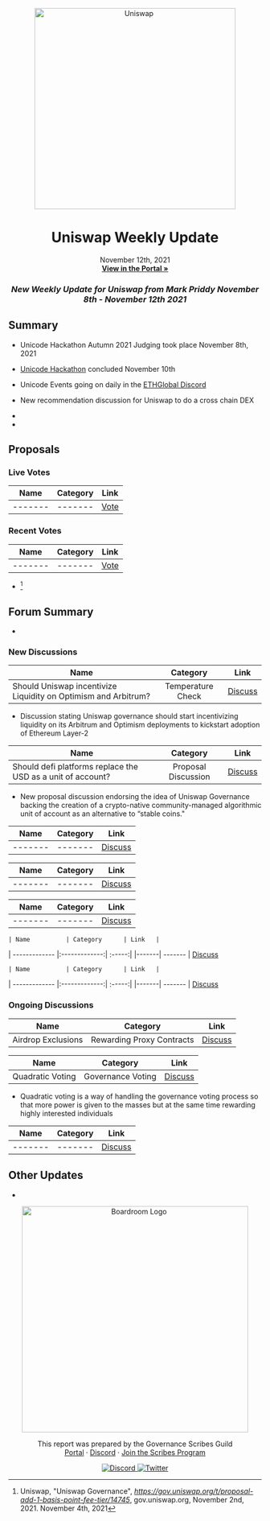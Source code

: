 <p align="center">
  <a href="http://app.boardroom.info/BanklessDAO">
    <img src="https://cryptotesters-images.s3.eu-central-1.amazonaws.com/banner_top_5db6e272ee.jpg" alt="Uniswap" width="400" />
  </a>
  <h1 align="center">Uniswap Weekly Update</h1>
  <p align="center">
    November 12th, 2021
  <br />
  <a href="http://app.boardroom.info/BanklessDAO"><strong>View in the Portal »</strong></a>
  <br />
  </p>
</p>

### <p align="center"> *New Weekly Update for Uniswap from Mark Priddy November 8th - November 12th 2021*





## Summary

- Unicode Hackathon Autumn 2021 Judging took place November 8th, 2021

- [Unicode Hackathon](https://unicode.ethglobal.com/) concluded November 10th

- Unicode Events going on daily in the [ETHGlobal Discord](https://discord.com/invite/ethglobal)

- New recommendation discussion for Uniswap to do a cross chain DEX
	
-

- 

## Proposals

	


	
### Live Votes

| Name          | Category      | Link   |
| ------------- |:-------------:| :-----:|
| ------- | -------| [Vote](---------)
	

### Recent Votes
	

| Name          | Category      | Link   |
| ------------- |:-------------:| :-----:|
| ------- | -------| [Vote](-------)

	
-  [^1]
	
[^1]: Uniswap, "Uniswap Governance", *https://gov.uniswap.org/t/proposal-add-1-basis-point-fee-tier/14745*, gov.uniswap.org, November 2nd, 2021. November 4th, 2021

## Forum Summary

- 

### New Discussions


| Name          | Category      | Link   |
| ------------- |:-------------:| :-----:|
| Should Uniswap incentivize Liquidity on Optimism and Arbitrum? | Temperature Check | [Discuss](https://gov.uniswap.org/t/temperature-check-should-uniswap-incentivize-liquidity-on-optimism-and-arbitrum/14804)

- Discussion stating Uniswap governance should start incentivizing liquidity on its Arbitrum and Optimism deployments to kickstart adoption of Ethereum Layer-2
	
| Name          | Category      | Link   |
| ------------- |:-------------:| :-----:|
| Should defi platforms replace the USD as a unit of account? | Proposal Discussion | [Discuss](https://gov.uniswap.org/t/proposal-discussion-should-defi-platforms-replace-the-usd-as-a-unit-of-account/14741)

- New proposal discussion endorsing the idea of Uniswap Governance backing the creation of a crypto-native community-managed algorithmic unit of account as an alternative to “stable coins."
	
| Name          | Category      | Link   |
| ------------- |:-------------:| :-----:|
| -------| -------| [Discuss](-------)	

	
| Name          | Category      | Link   |
| ------------- |:-------------:| :-----:|
|-------| ------- | [Discuss](-------)	
	
	
| Name          | Category      | Link   |
| ------------- |:-------------:| :-----:|
|-------| ------- | [Discuss](-------)	
	
	
	| Name          | Category      | Link   |
| ------------- |:-------------:| :-----:|
|-------| ------- | [Discuss](-------)	
	
	
	| Name          | Category      | Link   |
| ------------- |:-------------:| :-----:|
|-------| ------- | [Discuss](-------)	
	
	
### Ongoing Discussions


| Name          | Category      | Link   |
| ------------- |:-------------:| :-----:|
| Airdrop Exclusions | Rewarding Proxy Contracts | [Discuss](https://gov.uniswap.org/t/retroactive-airdrop-excludes-proxy-contract-users-e-g-dharma-matcha-etc/1222)   |
	
	
| Name          | Category      | Link   |
| ------------- |:-------------:| :-----:|
| Quadratic Voting | Governance Voting | [Discuss](https://gov.uniswap.org/t/quadratic-voting/2428)

- Quadratic voting is a way of handling the governance voting process so that more power is given to the masses but at the same time rewarding highly interested individuals
	
| Name          | Category      | Link   |
| ------------- |:-------------:| :-----:|
| ------- | ------- | [Discuss](-------)

## Other Updates

- 
  
  
  
  
  <p align="center">
  <a href="http://app.boardroom.info/">
    <img src="https://i.ibb.co/PFcchnQ/boardroom.png" alt="Boardroom Logo" width="450" />
  </a>
</p>

<p align="center">
	This report was prepared by the Governance Scribes Guild
  <br />
  <a href="http://boardroom.info/">Portal</a>
  ·
  <a href="https://discord.com/invite/tgrTFg9">Discord</a>
  ·
  <a href="https://boardroom.mirror.xyz/JHrN8nVy_J4C7Xzj37zoyPANg0ZnNszhWy9YOZHC0lM">Join the Scribes Program</a>
</p>

<p align="center">
  <a href="https://discord.gg/CEZ8WfuK8s">
    <img src="https://img.shields.io/badge/Discord-Join-7289da?style=for-the-badge&logo=discord&logoColor=white" alt="Discord" />
  </a>
  <a href="https://twitter.com/boardroom_info">
    <img src="https://img.shields.io/badge/Twitter-Follow-1da1f2?style=for-the-badge&logo=twitter&logoColor=white" alt="Twitter" />
  </a>
</p>
